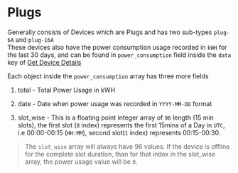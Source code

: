 # Plugs

Generally consists of Devices which are Plugs and has two sub-types `plug-6A` and `plug-16A`  
These devices also have the power consumption usage recorded in `kWH` for the last 30 days, and can be found in `power_consumption` field inside the `data` key of [Get Device Details](../#14-get-current-state-and-online-status-of-a-single-device)

Each object inside the `power_consumption` array has three more fields  
1. total - Total Power Usage in kWH

1. date - Date when power usage was recorded in `YYYY-MM-DD` format
2. slot\_wise - This is a floating point integer array of `96` length \(15 min slots\), the first slot \(`0` index\) represents the first 15mins of a Day in `UTC`, i.e 00:00-00:15 \(`HH:MM`\), second slot\(`1` index\) represents 00:15-00:30.

> The `slot_wise` array will always have 96 values. If the device is offline for the complete slot duration, than for that index in the slot\_wise array, the power usage value will be `0`.

